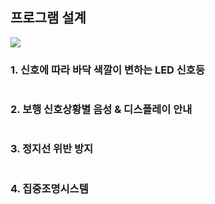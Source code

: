## 프로그램 설계
<img src="https://user-images.githubusercontent.com/39722540/126602504-49ca9879-62e7-44dd-b549-463d955abdaf.PNG">

### 1. 신호에 따라 바닥 색깔이 변하는 LED 신호등
<img src="">

### 2. 보행 신호상황별 음성 & 디스플레이 안내
<img src="">

### 3. 정지선 위반 방지
<img src="">

### 4. 집중조명시스템
<img src="">
